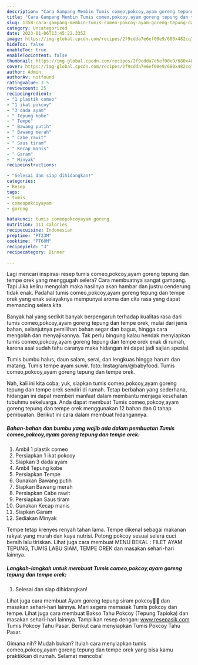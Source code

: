 ```yaml
---
description: "Cara Gampang Membin Tumis comeo,pokcoy,ayam goreng tepung dan tempe orek yang Lezat Sekali}"
title: "Cara Gampang Membin Tumis comeo,pokcoy,ayam goreng tepung dan tempe orek yang Lezat Sekali}"
slug: 1358-cara-gampang-membin-tumis-comeo-pokcoy-ayam-goreng-tepung-dan-tempe-orek-yang-lezat-sekali
category: Uncategorized
date: 2023-01-06T13:45:22.335Z
image: https://img-global.cpcdn.com/recipes/2f9cdda7e6ef00e9/680x482cq70/tumis-comeopokcoyayam-goreng-tepung-dan-tempe-orek-foto-resep-utama.jpg
hideToc: false
enableToc: true
enableTocContent: false
thumbnail: https://img-global.cpcdn.com/recipes/2f9cdda7e6ef00e9/680x482cq70/tumis-comeopokcoyayam-goreng-tepung-dan-tempe-orek-foto-resep-utama.jpg
cover: https://img-global.cpcdn.com/recipes/2f9cdda7e6ef00e9/680x482cq70/tumis-comeopokcoyayam-goreng-tepung-dan-tempe-orek-foto-resep-utama.jpg
author: Admin
authorAv: notfound
ratingvalue: 3.5
reviewcount: 25
recipeingredient:
- "1 plastik comeo"
- "1 ikat pokcoy"
- "3 dada ayam"
- " Tepung kobe"
- " Tempe"
- " Bawang putih"
- " Bawang merah"
- " Cabe rawit"
- " Saus tiram"
- " Kecap manis"
- " Garam"
- " Minyak"
recipeinstructions:

- "Selesai dan siap dihidangkan!"
categories:
- Resep
tags:
- tumis
- comeopokcoyayam
- goreng

katakunci: tumis comeopokcoyayam goreng 
nutrition: 111 calories
recipecuisine: Indonesian
preptime: "PT23M"
cooktime: "PT60M"
recipeyield: "3"
recipecategory: Dinner

---
```



Lagi mencari inspirasi resep tumis comeo,pokcoy,ayam goreng tepung dan tempe orek yang menggugah selera? Cara membuatnya sangat gampang. Tapi Jika keliru mengolah maka hasilnya akan hambar dan justru cenderung tidak enak. Padahal tumis comeo,pokcoy,ayam goreng tepung dan tempe orek yang enak selayaknya mempunyai aroma dan cita rasa yang dapat memancing selera kita.


Banyak hal yang sedikit banyak berpengaruh terhadap kualitas rasa dari tumis comeo,pokcoy,ayam goreng tepung dan tempe orek, mulai dari jenis bahan, selanjutnya pemilihan bahan segar dan bagus, hingga cara mengolah dan menyajikannya. Tak perlu bingung kalau hendak menyiapkan tumis comeo,pokcoy,ayam goreng tepung dan tempe orek enak di rumah, karena asal sudah tahu caranya maka hidangan ini dapat jadi sajian spesial.

Tumis bumbu halus, daun salam, serai, dan lengkuas hingga harum dan matang. Tumis tempe ayam suwir. foto: Instagram/@babyfood. Tumis comeo,pokcoy,ayam goreng tepung dan tempe orek.


Nah, kali ini kita coba, yuk, siapkan tumis comeo,pokcoy,ayam goreng tepung dan tempe orek sendiri di rumah. Tetap berbahan yang sederhana, hidangan ini dapat memberi manfaat dalam membantu menjaga kesehatan tubuhmu sekeluarga. Anda dapat membuat Tumis comeo,pokcoy,ayam goreng tepung dan tempe orek menggunakan 12 bahan dan 0 tahap pembuatan. Berikut ini cara dalam membuat hidangannya.

<!--inarticleads1-->

##### Bahan-bahan dan bumbu yang wajib ada dalam pembuatan Tumis comeo,pokcoy,ayam goreng tepung dan tempe orek:

1. Ambil 1 plastik comeo
1. Persiapkan 1 ikat pokcoy
1. Siapkan 3 dada ayam
1. Ambil  Tepung kobe
1. Persiapkan  Tempe
1. Gunakan  Bawang putih
1. Siapkan  Bawang merah
1. Persiapkan  Cabe rawit
1. Persiapkan  Saus tiram
1. Gunakan  Kecap manis
1. Siapkan  Garam
1. Sediakan  Minyak


Tempe tetap krenyes renyah tahan lama. Tempe dikenal sebagai makanan rakyat yang murah dan kaya nutrisi. Potong pokcoy sesuai selera cuci bersih lalu tiriskan. Lihat juga cara membuat MENU BEKAL : FILET AYAM TEPUNG, TUMIS LABU SIAM, TEMPE OREK dan masakan sehari-hari lainnya. 

<!--inarticleads2-->

##### Langkah-langkah untuk membuat Tumis comeo,pokcoy,ayam goreng tepung dan tempe orek:


1. Selesai dan siap dihidangkan!

Lihat juga cara membuat Ayam goreng tepung siram pokcoy🍗🥬 dan masakan sehari-hari lainnya. Mari segera memasak Tumis pokcoy dan tempe. Lihat juga cara membuat Bakso Tahu Pokcoy (Tepung Tapioka) dan masakan sehari-hari lainnya. Tampilkan resep dengan: www.resepasik.com Tumis Pokcoy Tahu Pasar. Berikut cara menyiapkan Tumis Pokcoy Tahu Pasar. 

Gimana nih? Mudah bukan? Itulah cara menyiapkan tumis comeo,pokcoy,ayam goreng tepung dan tempe orek yang bisa kamu praktikkan di rumah. Selamat mencoba!
